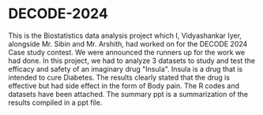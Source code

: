# DECODE-2024
This is the Biostatistics data analysis project which I, Vidyashankar Iyer, alongside Mr. Sibin and Mr. Arshith, had worked on for the DECODE 2024 Case study contest. We were announced the runners up for the work we had done. In this project, we had to analyze 3 datasets to study and test the efficacy and safety of an imaginary drug "Insula". Insula is a drug that is intended to cure Diabetes. The results clearly stated that the drug is effective but had side effect in the form of Body pain. The R codes and datasets have been attached. The summary ppt is a summarization of the results compiled in a ppt file.
